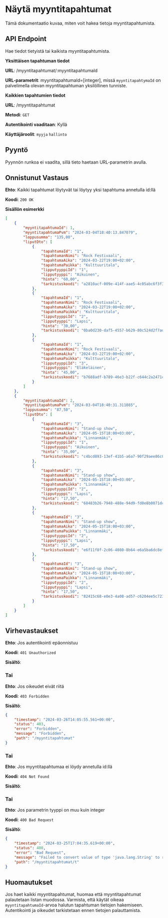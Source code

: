# Näytä myyntitapahtumat
Tämä dokumentaatio kuvaa, miten voit hakea tietoja myyntitapahtumista.

## API Endpoint
Hae tiedot tietyistä tai kaikista myyntitapahtumista.

**Yksittäisen tapahtuman tiedot**

**URL**: /myyntitapahtumat/:myyntitapahtumaId

**URL-parametrit**: myyntitapahtumaId=[integer], missä `myyntitapahtymaId` on palvelimella olevan myyntitapahtuman yksilöllinen tunniste.

**Kaikkien tapahtumien tiedot**

**URL**: /myyntitapahtumat

**Metodi**: `GET`

**Autentikointi vaaditaan**: Kyllä

**Käyttäjäroolit**: `myyja` `hallinto`

## Pyyntö
Pyynnön runkoa ei vaadita, sillä tieto haetaan URL-parametrin avulla.

## Onnistunut Vastaus
**Ehto**: Kaikki tapahtumat löytyvät tai löytyy yksi tapahtuma annetulla id:llä

**Koodi**: `200 OK`

**Sisällön esimerkki**
```json
[
    {
        "myyntitapahtumaId": 1,
        "myyntitapahtumaPvm": "2024-03-04T18:40:13.847079",
        "loppusumma": "135,00",
        "liputDto": [
            {
                "tapahtumaId": "1",
                "tapahtumanNimi": "Rock Festivaali",
                "tapahtumaAika": "2024-03-22T19:00+02:00",
                "tapahtumaPaikka": "Kulttuuritalo",
                "lipputyyppiId": "1",
                "lipputyyppi": "Aikuinen",
                "hinta": "60,00",
                "tarkistuskoodi": "a2810acf-009e-414f-aae5-4c05abc6f3f3"
            },
            {
                "tapahtumaId": "1",
                "tapahtumanNimi": "Rock Festivaali",
                "tapahtumaAika": "2024-03-22T19:00+02:00",
                "tapahtumaPaikka": "Kulttuuritalo",
                "lipputyyppiId": "2",
                "lipputyyppi": "Lapsi",
                "hinta": "30,00",
                "tarkistuskoodi": "0ba0d230-daf5-4557-b629-80c524d2f7ad"
            },
            {
                "tapahtumaId": "1",
                "tapahtumanNimi": "Rock Festivaali",
                "tapahtumaAika": "2024-03-22T19:00+02:00",
                "tapahtumaPaikka": "Kulttuuritalo",
                "lipputyyppiId": "3",
                "lipputyyppi": "Eläkeläinen",
                "hinta": "45,00",
                "tarkistuskoodi": "b7688adf-b789-46e3-b22f-c644c2a2471c"
            }
        ]
    },
    {
        "myyntitapahtumaId": 2,
        "myyntitapahtumaPvm": "2024-03-04T18:40:31.311085",
        "loppusumma": "87,50",
        "liputDto": [
            {
                "tapahtumaId": "3",
                "tapahtumanNimi": "Stand-up show",
                "tapahtumaAika": "2024-05-15T18:00+03:00",
                "tapahtumaPaikka": "Linnanmäki",
                "lipputyyppiId": "1",
                "lipputyyppi": "Aikuinen",
                "hinta": "35,00",
                "tarkistuskoodi": "c4bcd893-13ef-41b5-a6a7-90f29aee86c0"
            },
            {
                "tapahtumaId": "3",
                "tapahtumanNimi": "Stand-up show",
                "tapahtumaAika": "2024-05-15T18:00+03:00",
                "tapahtumaPaikka": "Linnanmäki",
                "lipputyyppiId": "2",
                "lipputyyppi": "Lapsi",
                "hinta": "17,50",
                "tarkistuskoodi": "68483b26-7948-488e-94d9-fd0e8b0071dc"
            },
            {
                "tapahtumaId": "3",
                "tapahtumanNimi": "Stand-up show",
                "tapahtumaAika": "2024-05-15T18:00+03:00",
                "tapahtumaPaikka": "Linnanmäki",
                "lipputyyppiId": "2",
                "lipputyyppi": "Lapsi",
                "hinta": "17,50",
                "tarkistuskoodi": "e6f11f8f-2c06-4080-8b64-e6a5ba6dc8ef"
            },
            {
                "tapahtumaId": "3",
                "tapahtumanNimi": "Stand-up show",
                "tapahtumaAika": "2024-05-15T18:00+03:00",
                "tapahtumaPaikka": "Linnanmäki",
                "lipputyyppiId": "2",
                "lipputyyppi": "Lapsi",
                "hinta": "17,50",
                "tarkistuskoodi": "82415c68-e0e3-4a08-ad57-c6204ee5c723"
            }
        ]
    }
]
```
## Virhevastaukset

**Ehto**: Jos autentikointi epäonnistuu

**Koodi**: `401 Unauthorized`

**Sisältö**:

### Tai

**Ehto**: Jos oikeudet eivät riitä

**Koodi**: `403 Forbidden`

**Sisältö**:
```json
{
    "timestamp": "2024-03-26T14:05:55.561+00:00",
    "status": 403,
    "error": "Forbidden",
    "message": "Forbidden",
    "path": "/myyntitapahtumat"
}
```

### Tai

**Ehto**: Jos myyntitapahtumaa ei löydy annetulla id:llä

**Koodi**: `404 Not Found`

**Sisältö**:

### Tai
**Ehto**: Jos parametrin tyyppi on muu kuin integer

**Koodi**: `400 Bad Request`

**Sisältö**: 
```json
{
    "timestamp": "2024-03-25T17:04:35.619+00:00",
    "status": 400,
    "error": "Bad Request",
    "message": "Failed to convert value of type 'java.lang.String' to required type 'java.lang.Long'; For input string: \"t\"",
    "path": "/myyntitapahtumat/t"
}
```

## Huomautukset
Jos haet kaikki myyntitapahtumat, huomaa että myyntitapahtumat palautetaan listan muodossa. 
Varmista, että käytät oikeaa `myyntitapahtumaId`-arvoa halutun tapahtuman tietojen hakemiseen.
Autentikointi ja oikeudet tarkistetaan ennen tietojen palauttamista.